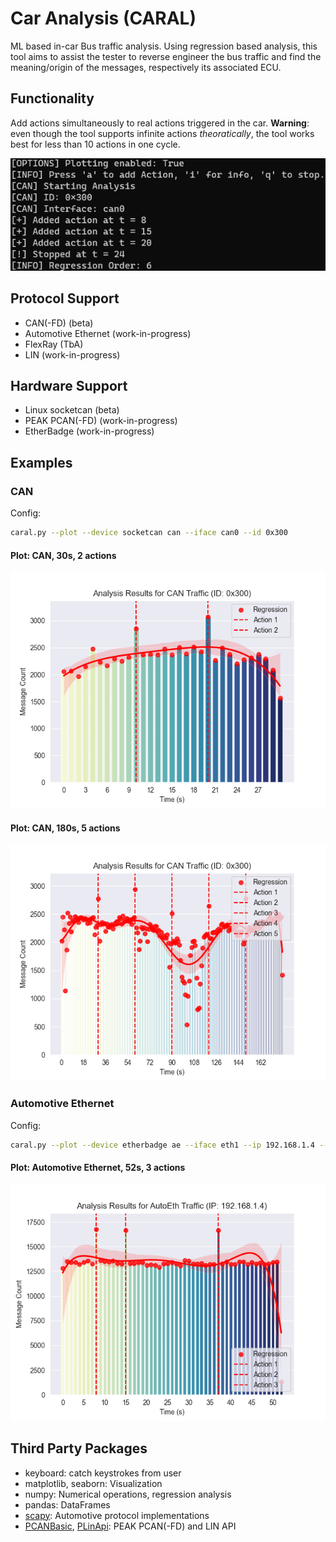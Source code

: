 # Car Analysis (CARAL)

ML based in-car Bus traffic analysis. Using regression based analysis, this tool aims to assist the tester to reverse engineer the bus traffic and find the meaning/origin of the messages, respectively its associated ECU.

## Functionality

Add actions simultaneously to real actions triggered in the car. **Warning**: even though the tool supports infinite actions _theoratically_, the tool works best for less than 10 actions in one cycle. 

![Actions](docs/output_demo.png)

## Protocol Support

* CAN(-FD) (beta)
* Automotive Ethernet (work-in-progress)
* FlexRay (TbA)
* LIN (work-in-progress)

## Hardware Support

* Linux socketcan (beta)
* PEAK PCAN(-FD) (work-in-progress)
* EtherBadge (work-in-progress)

## Examples

### CAN

Config:

```bash
caral.py --plot --device socketcan can --iface can0 --id 0x300
```

#### Plot: CAN, 30s, 2 actions

![30s plot](docs/plot_can_demo_30.png)

#### Plot: CAN, 180s, 5 actions

![180s plot](docs/plot_can_demo_180.png)

### Automotive Ethernet

Config:

```bash
caral.py --plot --device etherbadge ae --iface eth1 --ip 192.168.1.4 --protocol udp
```

#### Plot: Automotive Ethernet, 52s, 3 actions

![52s plot](docs/plot_ae_demo.png)

## Third Party Packages

* keyboard: catch keystrokes from user
* matplotlib, seaborn: Visualization
* numpy: Numerical operations, regression analysis
* pandas: DataFrames
* [scapy](https://scapy.readthedocs.io/en/latest/layers/automotive.html): Automotive protocol implementations
* [PCANBasic](https://www.peak-system.com/PCAN-Basic.239.0.html), [PLinApi](https://www.peak-system.com/PLIN-API.444.0.html): PEAK PCAN(-FD) and LIN API
